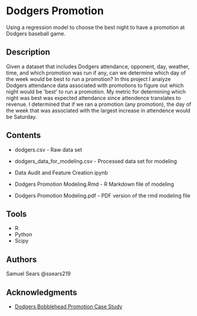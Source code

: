 # Dodgers Promotion

Using a regression model to choose the best night to have a promotion at Dodgers baseball game.

## Description

Given a dataset that includes Dodgers attendance, opponent, day, weather, time, and which promotion was run if any, can we determine which day of the week would be best to run a promotion?
In this project I analyze Dodgers attendance data associated with promotions to figure out which night would be 'best' to run a promotion. My metric for determining which night was best was expected attendance since attendence translates to revenue.
I determined that if we ran a promotion (any promotion), the day of the week that was associated with the largest increase in attendence would be Saturday.


## Contents

* dodgers.csv - Raw data set
* dodgers_data_for_modeling.csv - Processed data set for modeling

* Data Audit and Feature Creation.ipynb

* Dodgers Promotion Modeling.Rmd - R Markdown file of modeling
* Dodgers Promotion Modeling.pdf - PDF version of the rmd modeling file

## Tools
* R
* Python
* Scipy

## Authors

Samuel Sears @ssears219

## Acknowledgments

* [Dodgers Bobblehead Promotion Case Study](https://rpubs.com/shinojnair/189933)
